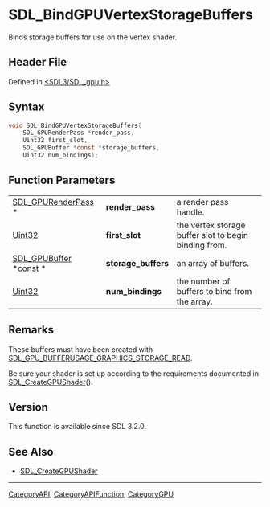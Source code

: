 # SDL_BindGPUVertexStorageBuffers

Binds storage buffers for use on the vertex shader.

## Header File

Defined in [<SDL3/SDL_gpu.h>](https://github.com/libsdl-org/SDL/blob/main/include/SDL3/SDL_gpu.h)

## Syntax

```c
void SDL_BindGPUVertexStorageBuffers(
    SDL_GPURenderPass *render_pass,
    Uint32 first_slot,
    SDL_GPUBuffer *const *storage_buffers,
    Uint32 num_bindings);
```

## Function Parameters

|                                          |                     |                                                       |
| ---------------------------------------- | ------------------- | ----------------------------------------------------- |
| [SDL_GPURenderPass](SDL_GPURenderPass) * | **render_pass**     | a render pass handle.                                 |
| [Uint32](Uint32)                         | **first_slot**      | the vertex storage buffer slot to begin binding from. |
| [SDL_GPUBuffer](SDL_GPUBuffer) *const *  | **storage_buffers** | an array of buffers.                                  |
| [Uint32](Uint32)                         | **num_bindings**    | the number of buffers to bind from the array.         |

## Remarks

These buffers must have been created with
[SDL_GPU_BUFFERUSAGE_GRAPHICS_STORAGE_READ](SDL_GPU_BUFFERUSAGE_GRAPHICS_STORAGE_READ).

Be sure your shader is set up according to the requirements documented in
[SDL_CreateGPUShader](SDL_CreateGPUShader)().

## Version

This function is available since SDL 3.2.0.

## See Also

- [SDL_CreateGPUShader](SDL_CreateGPUShader)

----
[CategoryAPI](CategoryAPI), [CategoryAPIFunction](CategoryAPIFunction), [CategoryGPU](CategoryGPU)

